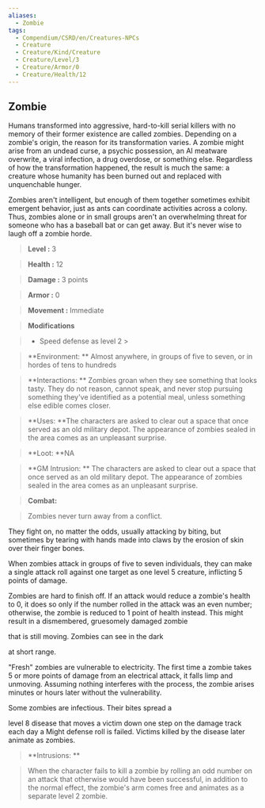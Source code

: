 ```yaml
---
aliases:
  - Zombie
tags:
  - Compendium/CSRD/en/Creatures-NPCs
  - Creature
  - Creature/Kind/Creature
  - Creature/Level/3
  - Creature/Armor/0
  - Creature/Health/12
---
```

  
    
## Zombie    
Humans transformed into aggressive, hard-to-kill serial killers with no memory of their former existence are called zombies. Depending on a zombie's origin, the reason for its transformation varies. A zombie might arise from an undead curse, a psychic possession, an AI meatware overwrite, a viral infection, a drug overdose, or something else. Regardless of how the transformation happened, the result is much the same: a creature whose humanity has been burned out and replaced with unquenchable hunger.  
Zombies aren't intelligent, but enough of them together sometimes exhibit emergent behavior, just as ants can coordinate activities across a colony. Thus, zombies alone or in small groups aren't an overwhelming threat for someone who has a baseball bat or can get away. But it's never wise to laugh off a zombie horde.    
  
    
> **Level :** 3    
> **Health :** 12    
> **Damage :** 3 points    
> **Armor :** 0    
> **Movement :** Immediate    
> **Modifications**    
>- Speed defense as level 2 >  
>    
> **Environment: ** Almost anywhere, in groups of five to seven, or in hordes of tens to hundreds    
> **Interactions: ** Zombies groan when they see something that looks tasty. They do not reason, cannot speak, and never stop pursuing something they've identified as a potential meal, unless something else edible comes closer.    
> **Uses: **The characters are asked to clear out a space that once served as an old military depot. The appearance of zombies sealed in the area comes as an unpleasant surprise.    
> **Loot: **NA    
> **GM Intrusion: ** The characters are asked to clear out a space that once served as an old military depot. The appearance of zombies sealed in the area comes as an unpleasant surprise.    
  
> **Combat:**   
> Zombies never turn away from a conflict.  
They fight on, no matter the odds, usually attacking by biting, but sometimes by tearing with hands made into claws by the erosion of skin over their finger bones.  
When zombies attack in groups of five to seven individuals, they can make a single attack roll against one target as one level 5 creature, inflicting 5 points of damage.  
Zombies are hard to finish off. If an attack would reduce a zombie's health to 0, it does so only if the number rolled in the attack was an even number; otherwise, the zombie is reduced to 1 point of health instead. This might result in a dismembered, gruesomely damaged zombie  
that is still moving. Zombies can see in the dark  
at short range.  
"Fresh" zombies are vulnerable to electricity. The first time a zombie takes 5 or more points of damage from an electrical attack, it falls limp and unmoving. Assuming nothing interferes with the process, the zombie arises minutes or hours later without the vulnerability.  
Some zombies are infectious. Their bites spread a  
level 8 disease that moves a victim down one step on the damage track each day a Might defense roll is failed. Victims killed by the disease later animate as zombies.    
    
  
> **Intrusions: **   
> When the character fails to kill a zombie by rolling an odd number on an attack that otherwise would have been successful, in addition to the normal effect, the zombie's arm comes free and animates as a separate level 2 zombie.    
